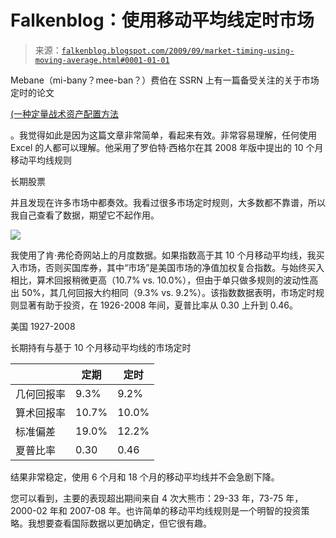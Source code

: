 <!--yml

类别：未分类

日期：2024 年 5 月 12 日 21:49:47

-->

# Falkenblog：使用移动平均线定时市场

> 来源：[`falkenblog.blogspot.com/2009/09/market-timing-using-moving-average.html#0001-01-01`](http://falkenblog.blogspot.com/2009/09/market-timing-using-moving-average.html#0001-01-01)

Mebane（mi-bany？mee-ban？）费伯在 SSRN 上有一篇备受关注的关于市场定时的论文

[(一种定量战术资产配置方法](http://papers.ssrn.com/sol3/papers.cfm?abstract_id=962461)

。我觉得如此是因为这篇文章非常简单，看起来有效。非常容易理解，任何使用 Excel 的人都可以理解。他采用了罗伯特·西格尔在其 2008 年版中提出的 10 个月移动平均线规则

长期股票

并且发现在许多市场中都奏效。我看过很多市场定时规则，大多数都不靠谱，所以我自己查看了数据，期望它不起作用。

![](https://blogger.googleusercontent.com/img/b/R29vZ2xl/AVvXsEjDqhxby-Yo_W4X8vNG4U1CAsii6RcsqbqMCym4Wlw80Zqr0n31yxTOhxv-cOBAozSZAxXBOPj05yILazleDNVHADrCJV80PdIovSZT9yeASkD81XyVGS_tyF0EUQOGLoHgb34wFw/s1600-h/mebane2.jpg)

我使用了肯·弗伦奇网站上的月度数据。如果指数高于其 10 个月移动平均线，我买入市场，否则买国库券，其中“市场”是美国市场的净值加权复合指数。与始终买入相比，算术回报稍微更高（10.7% vs. 10.0%），但由于单只做多规则的波动性高出 50%，其几何回报大约相同（9.3% vs. 9.2%）。该指数数据表明，市场定时规则显著有助于投资，在 1926-2008 年间，夏普比率从 0.30 上升到 0.46。

美国 1927-2008

长期持有与基于 10 个月移动平均线的市场定时

|  | 定期 | 定时 |
| --- | --- | --- |
| 几何回报率 | 9.3% | 9.2% |
| 算术回报率 | 10.7% | 10.0% |
| 标准偏差 | 19.0% | 12.2% |
| 夏普比率 | 0.30 | 0.46 |

结果非常稳定，使用 6 个月和 18 个月的移动平均线并不会急剧下降。

您可以看到，主要的表现超出期间来自 4 次大熊市：29-33 年，73-75 年，2000-02 年和 2007-08 年。也许简单的移动平均线规则是一个明智的投资策略。我想要查看国际数据以更加确定，但它很有趣。
